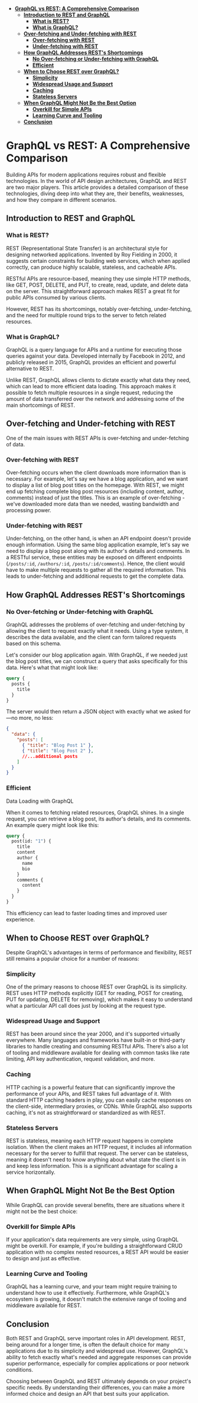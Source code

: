 - [**GraphQL vs REST: A Comprehensive Comparison**](#graphql-vs-rest-a-comprehensive-comparison)
	- [**Introduction to REST and GraphQL**](#introduction-to-rest-and-graphql)
		- [**What is REST?**](#what-is-rest)
		- [**What is GraphQL?**](#what-is-graphql)
	- [**Over-fetching and Under-fetching with REST**](#over-fetching-and-under-fetching-with-rest)
		- [**Over-fetching with REST**](#over-fetching-with-rest)
		- [**Under-fetching with REST**](#under-fetching-with-rest)
	- [**How GraphQL Addresses REST's Shortcomings**](#how-graphql-addresses-rests-shortcomings)
		- [**No Over-fetching or Under-fetching with GraphQL**](#no-over-fetching-or-under-fetching-with-graphql)
		- [**Efficient**](#efficient)
	- [**When to Choose REST over GraphQL?**](#when-to-choose-rest-over-graphql)
		- [**Simplicity**](#simplicity)
		- [**Widespread Usage and Support**](#widespread-usage-and-support)
		- [**Caching**](#caching)
		- [**Stateless Servers**](#stateless-servers)
	- [**When GraphQL Might Not Be the Best Option**](#when-graphql-might-not-be-the-best-option)
		- [**Overkill for Simple APIs**](#overkill-for-simple-apis)
		- [**Learning Curve and Tooling**](#learning-curve-and-tooling)
	- [**Conclusion**](#conclusion)


# **GraphQL vs REST: A Comprehensive Comparison**

Building APIs for modern applications requires robust and flexible technologies. In the world of API design architectures, GraphQL and REST are two major players. This article provides a detailed comparison of these technologies, diving deep into what they are, their benefits, weaknesses, and how they compare in different scenarios.

## **Introduction to REST and GraphQL**

### **What is REST?**

REST (Representational State Transfer) is an architectural style for designing networked applications. Invented by Roy Fielding in 2000, it suggests certain constraints for building web services, which when applied correctly, can produce highly scalable, stateless, and cacheable APIs.

RESTful APIs are resource-based, meaning they use simple HTTP methods, like GET, POST, DELETE, and PUT, to create, read, update, and delete data on the server. This straightforward approach makes REST a great fit for public APIs consumed by various clients.

However, REST has its shortcomings, notably over-fetching, under-fetching, and the need for multiple round trips to the server to fetch related resources.

### **What is GraphQL?**

GraphQL is a query language for APIs and a runtime for executing those queries against your data. Developed internally by Facebook in 2012, and publicly released in 2015, GraphQL provides an efficient and powerful alternative to REST.

Unlike REST, GraphQL allows clients to dictate exactly what data they need, which can lead to more efficient data loading. This approach makes it possible to fetch multiple resources in a single request, reducing the amount of data transferred over the network and addressing some of the main shortcomings of REST.

## **Over-fetching and Under-fetching with REST**

One of the main issues with REST APIs is over-fetching and under-fetching of data. 

### **Over-fetching with REST**

Over-fetching occurs when the client downloads more information than is necessary. For example, let's say we have a blog application, and we want to display a list of blog post titles on the homepage. With REST, we might end up fetching complete blog post resources (including content, author, comments) instead of just the titles. This is an example of over-fetching - we've downloaded more data than we needed, wasting bandwidth and processing power.

### **Under-fetching with REST**

Under-fetching, on the other hand, is when an API endpoint doesn't provide enough information. Using the same blog application example, let's say we need to display a blog post along with its author's details and comments. In a RESTful service, these entities may be exposed on different endpoints (`/posts/:id`, `/authors/:id`, `/posts/:id/comments`). Hence, the client would have to make multiple requests to gather all the required information. This leads to under-fetching and additional requests to get the complete data.

## **How GraphQL Addresses REST's Shortcomings**

### **No Over-fetching or Under-fetching with GraphQL**

GraphQL addresses the problems of over-fetching and under-fetching by allowing the client to request exactly what it needs. Using a type system, it describes the data available, and the client can form tailored requests based on this schema. 

Let's consider our blog application again. With GraphQL, if we needed just the blog post titles, we can construct a query that asks specifically for this data. Here's what that might look like:

```graphql
query {
  posts {
    title
  }
}
```

The server would then return a JSON object with exactly what we asked for—no more, no less:

```json
{
  "data": {
    "posts": [
      { "title": "Blog Post 1" },
      { "title": "Blog Post 2" },
      //...additional posts
    ]
  }
}
```

### **Efficient**

 Data Loading with GraphQL

When it comes to fetching related resources, GraphQL shines. In a single request, you can retrieve a blog post, its author's details, and its comments. An example query might look like this:

```graphql
query {
  post(id: "1") {
    title
    content
    author {
      name
      bio
    }
    comments {
      content
    }
  }
}
```

This efficiency can lead to faster loading times and improved user experience.

## **When to Choose REST over GraphQL?**

Despite GraphQL's advantages in terms of performance and flexibility, REST still remains a popular choice for a number of reasons:

### **Simplicity**

One of the primary reasons to choose REST over GraphQL is its simplicity. REST uses HTTP methods explicitly (GET for reading, POST for creating, PUT for updating, DELETE for removing), which makes it easy to understand what a particular API call does just by looking at the request type.

### **Widespread Usage and Support**

REST has been around since the year 2000, and it's supported virtually everywhere. Many languages and frameworks have built-in or third-party libraries to handle creating and consuming RESTful APIs. There's also a lot of tooling and middleware available for dealing with common tasks like rate limiting, API key authentication, request validation, and more.

### **Caching**

HTTP caching is a powerful feature that can significantly improve the performance of your APIs, and REST takes full advantage of it. With standard HTTP caching headers in play, you can easily cache responses on the client-side, intermediary proxies, or CDNs. While GraphQL also supports caching, it's not as straightforward or standardized as with REST.

### **Stateless Servers**

REST is stateless, meaning each HTTP request happens in complete isolation. When the client makes an HTTP request, it includes all information necessary for the server to fulfill that request. The server can be stateless, meaning it doesn't need to know anything about what state the client is in and keep less information. This is a significant advantage for scaling a service horizontally.

## **When GraphQL Might Not Be the Best Option**

While GraphQL can provide several benefits, there are situations where it might not be the best choice:

### **Overkill for Simple APIs**

If your application's data requirements are very simple, using GraphQL might be overkill. For example, if you're building a straightforward CRUD application with no complex nested resources, a REST API would be easier to design and just as effective.

### **Learning Curve and Tooling**

GraphQL has a learning curve, and your team might require training to understand how to use it effectively. Furthermore, while GraphQL's ecosystem is growing, it doesn't match the extensive range of tooling and middleware available for REST.


## **Conclusion**

Both REST and GraphQL serve important roles in API development. REST, being around for a longer time, is often the default choice for many applications due to its simplicity and widespread use. However, GraphQL's ability to fetch exactly what's needed and aggregate responses can provide superior performance, especially for complex applications or poor network conditions.

Choosing between GraphQL and REST ultimately depends on your project's specific needs. By understanding their differences, you can make a more informed choice and design an API that best suits your application.